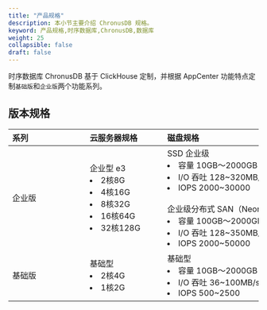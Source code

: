 ```yaml
---
title: "产品规格"
description: 本小节主要介绍 ChronusDB 规格。 
keyword: 产品规格,时序数据库,ChronusDB,数据库
weight: 25
collapsible: false
draft: false
---
```



时序数据库 ChronusDB 基于 ClickHouse 定制，并根据 AppCenter 功能特点定制`基础版`和`企业版`两个功能系列。

## 版本规格

|<span style="display:inline-block;width:140px">系列</span> |<span style="display:inline-block;width:140px">云服务器规格</span>|<span style="display:inline-block;width:240px">磁盘规格</span>|<span style="display:inline-block;width:140px">适用范围</span>|
|:----|:----|:----|:----|
|   企业版     |  企业型 e3 <li>2核8G <li> 4核16G  <li>8核32G <li> 16核64G <li> 32核128G |  SSD 企业级 <li> 容量 10GB～2000GB <li>I/O 吞吐 128~320MB/s <li>IOPS 2000~30000 <br> <br>企业级分布式 SAN（NeonSAN) <li> 容量 100GB～2000GB <li>I/O 吞吐 128~350MB/s <li>IOPS 2000~50000  | 面向企业级生产环境，提供更高更稳定的性能配置，满足企业高性能业务要求。     | 
|   基础版     | 基础型  <li> 2核4G  <li>1核2G  |  基础型 <li> 容量 10GB～2000GB <li>I/O 吞吐 36~100MB/s <li>IOPS 500~2500 | 面向个人用户或中小型团队用户，提供稳定性能基础配置，高性价比。    | 
